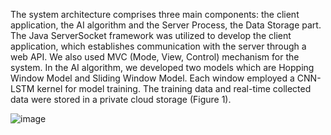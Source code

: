  The system architecture comprises three main components: the client application, the AI algorithm and the Server Process, the Data Storage part. The Java ServerSocket framework was utilized to develop the client application, which establishes communication with the server through a web API. We also used MVC (Mode, View, Control) mechanism for the system. In the AI algorithm, we developed two models which are Hopping Window Model and Sliding Window Model. Each window employed a CNN-LSTM kernel for model training. The training data and real-time collected data were stored in a private cloud storage (Figure 1).

 ![image](https://github.com/bensonhsieh2006/Sleep_Apnea/assets/52516956/36e0228e-749c-492f-b95d-51cb75b95654)
